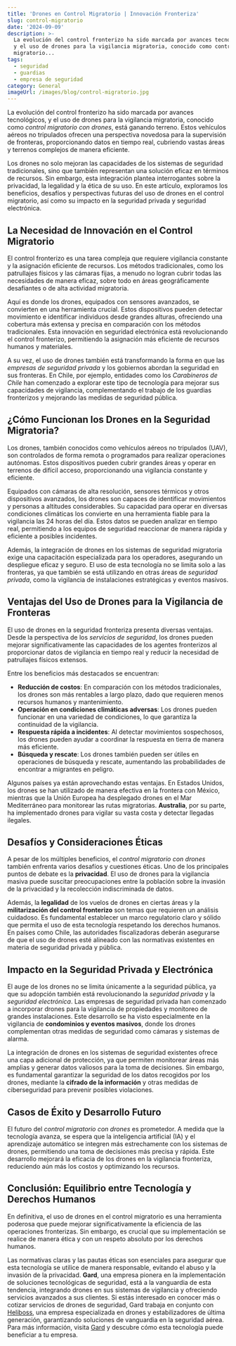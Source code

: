 ```yaml
---
title: 'Drones en Control Migratorio | Innovación Fronteriza'
slug: control-migratorio
date: '2024-09-09'
description: >-
  La evolución del control fronterizo ha sido marcada por avances tecnológicos,
  y el uso de drones para la vigilancia migratoria, conocido como control
  migratorio...
tags:
  - seguridad
  - guardias
  - empresa de seguridad
category: General
imageUrl: /images/blog/control-migratorio.jpg
---
```



<p>La evolución del control fronterizo ha sido marcada por avances tecnológicos, y el uso de drones para la vigilancia migratoria, conocido como <em>control migratorio con drones</em>, está ganando terreno. Estos vehículos aéreos no tripulados ofrecen una perspectiva novedosa para la supervisión de fronteras, proporcionando datos en tiempo real, cubriendo vastas áreas y terrenos complejos de manera eficiente.</p>



<p>Los drones no solo mejoran las capacidades de los sistemas de seguridad tradicionales, sino que también representan una solución eficaz en términos de recursos. Sin embargo, esta integración plantea interrogantes sobre la privacidad, la legalidad y la ética de su uso. En este artículo, exploramos los beneficios, desafíos y perspectivas futuras del uso de drones en el control migratorio, así como su impacto en la seguridad privada y seguridad electrónica.</p>



<h2 class="wp-block-heading" id="h-la-necesidad-de-innovacion-en-el-control-migratorio">La Necesidad de Innovación en el Control Migratorio</h2>



<p>El control fronterizo es una tarea compleja que requiere vigilancia constante y la asignación eficiente de recursos. Los métodos tradicionales, como los patrullajes físicos y las cámaras fijas, a menudo no logran cubrir todas las necesidades de manera eficaz, sobre todo en áreas geográficamente desafiantes o de alta actividad migratoria.</p>



<p>Aquí es donde los drones, equipados con sensores avanzados, se convierten en una herramienta crucial. Estos dispositivos pueden detectar movimiento e identificar individuos desde grandes alturas, ofreciendo una cobertura más extensa y precisa en comparación con los métodos tradicionales. Esta innovación en seguridad electrónica está revolucionando el control fronterizo, permitiendo la asignación más eficiente de recursos humanos y materiales.</p>



<p>A su vez, el uso de drones también está transformando la forma en que las <em>empresas de seguridad privada</em> y los gobiernos abordan la seguridad en sus fronteras. En Chile, por ejemplo, entidades como los <em>Carabineros de Chile</em> han comenzado a explorar este tipo de tecnología para mejorar sus capacidades de vigilancia, complementando el trabajo de los guardias fronterizos y mejorando las medidas de seguridad pública.</p>



<h2 class="wp-block-heading" id="h-como-funcionan-los-drones-en-la-seguridad-migratoria">¿Cómo Funcionan los Drones en la Seguridad Migratoria?</h2>



<p>Los drones, también conocidos como vehículos aéreos no tripulados (UAV), son controlados de forma remota o programados para realizar operaciones autónomas. Estos dispositivos pueden cubrir grandes áreas y operar en terrenos de difícil acceso, proporcionando una vigilancia constante y eficiente.</p>



<p>Equipados con cámaras de alta resolución, sensores térmicos y otros dispositivos avanzados, los drones son capaces de identificar movimientos y personas a altitudes considerables. Su capacidad para operar en diversas condiciones climáticas los convierte en una herramienta fiable para la vigilancia las 24 horas del día. Estos datos se pueden analizar en tiempo real, permitiendo a los equipos de seguridad reaccionar de manera rápida y eficiente a posibles incidentes.</p>



<p>Además, la integración de drones en los sistemas de seguridad migratoria exige una capacitación especializada para los operadores, asegurando un despliegue eficaz y seguro. El uso de esta tecnología no se limita solo a las fronteras, ya que también se está utilizando en otras áreas de <em>seguridad privada</em>, como la vigilancia de instalaciones estratégicas y eventos masivos.</p>



<h2 class="wp-block-heading" id="h-ventajas-del-uso-de-drones-para-la-vigilancia-de-fronteras">Ventajas del Uso de Drones para la Vigilancia de Fronteras</h2>



<p>El uso de drones en la seguridad fronteriza presenta diversas ventajas. Desde la perspectiva de los <em>servicios de seguridad</em>, los drones pueden mejorar significativamente las capacidades de los agentes fronterizos al proporcionar datos de vigilancia en tiempo real y reducir la necesidad de patrullajes físicos extensos.</p>



<p>Entre los beneficios más destacados se encuentran:</p>



<ul class="wp-block-list">
<li><strong>Reducción de costos</strong>: En comparación con los métodos tradicionales, los drones son más rentables a largo plazo, dado que requieren menos recursos humanos y mantenimiento.</li>



<li><strong>Operación en condiciones climáticas adversas</strong>: Los drones pueden funcionar en una variedad de condiciones, lo que garantiza la continuidad de la vigilancia.</li>



<li><strong>Respuesta rápida a incidentes</strong>: Al detectar movimientos sospechosos, los drones pueden ayudar a coordinar la respuesta en tierra de manera más eficiente.</li>



<li><strong>Búsqueda y rescate</strong>: Los drones también pueden ser útiles en operaciones de búsqueda y rescate, aumentando las probabilidades de encontrar a migrantes en peligro.</li>
</ul>



<p>Algunos países ya están aprovechando estas ventajas. En Estados Unidos, los drones se han utilizado de manera efectiva en la frontera con México, mientras que la Unión Europea ha desplegado drones en el Mar Mediterráneo para monitorear las rutas migratorias. <strong>Australia</strong>, por su parte, ha implementado drones para vigilar su vasta costa y detectar llegadas ilegales.</p>



<h2 class="wp-block-heading" id="h-desafios-y-consideraciones-eticas">Desafíos y Consideraciones Éticas</h2>



<p>A pesar de los múltiples beneficios, el <em>control migratorio con drones</em> también enfrenta varios desafíos y cuestiones éticas. Uno de los principales puntos de debate es la <strong>privacidad</strong>. El uso de drones para la vigilancia masiva puede suscitar preocupaciones entre la población sobre la invasión de la privacidad y la recolección indiscriminada de datos.</p>



<p>Además, la <strong>legalidad</strong> de los vuelos de drones en ciertas áreas y la <strong>militarización del control fronterizo</strong> son temas que requieren un análisis cuidadoso. Es fundamental establecer un marco regulatorio claro y sólido que permita el uso de esta tecnología respetando los derechos humanos. En países como Chile, las autoridades fiscalizadoras deberán asegurarse de que el uso de drones esté alineado con las normativas existentes en materia de seguridad privada y pública.</p>



<h2 class="wp-block-heading" id="h-impacto-en-la-seguridad-privada-y-electronica">Impacto en la Seguridad Privada y Electrónica</h2>



<p>El auge de los drones no se limita únicamente a la seguridad pública, ya que su adopción también está revolucionando la <em>seguridad privada</em> y la <em>seguridad electrónica</em>. Las empresas de seguridad privada han comenzado a incorporar drones para la vigilancia de propiedades y monitoreo de grandes instalaciones. Este desarrollo se ha visto especialmente en la vigilancia de <strong>condominios y eventos masivos</strong>, donde los drones complementan otras medidas de seguridad como cámaras y sistemas de alarma.</p>



<p>La integración de drones en los sistemas de seguridad existentes ofrece una capa adicional de protección, ya que permiten monitorear áreas más amplias y generar datos valiosos para la toma de decisiones. Sin embargo, es fundamental garantizar la seguridad de los datos recogidos por los drones, mediante la <strong>cifrado de la información</strong> y otras medidas de ciberseguridad para prevenir posibles violaciones.</p>



<h2 class="wp-block-heading" id="h-casos-de-exito-y-desarrollo-futuro">Casos de Éxito y Desarrollo Futuro</h2>



<p>El futuro del <em>control migratorio con drones</em> es prometedor. A medida que la tecnología avanza, se espera que la inteligencia artificial (IA) y el aprendizaje automático se integren más estrechamente con los sistemas de drones, permitiendo una toma de decisiones más precisa y rápida. Este desarrollo mejorará la eficacia de los drones en la vigilancia fronteriza, reduciendo aún más los costos y optimizando los recursos.</p>



<h2 class="wp-block-heading" id="h-conclusion-equilibrio-entre-tecnologia-y-derechos-humanos">Conclusión: Equilibrio entre Tecnología y Derechos Humanos</h2>



<p>En definitiva, el uso de drones en el control migratorio es una herramienta poderosa que puede mejorar significativamente la eficiencia de las operaciones fronterizas. Sin embargo, es crucial que su implementación se realice de manera ética y con un respeto absoluto por los derechos humanos.</p>



<p>Las normativas claras y las pautas éticas son esenciales para asegurar que esta tecnología se utilice de manera responsable, evitando el abuso y la invasión de la privacidad. <strong>Gard</strong>, una empresa pionera en la implementación de soluciones tecnológicas de seguridad, está a la vanguardia de esta tendencia, integrando drones en sus sistemas de vigilancia y ofreciendo servicios avanzados a sus clientes. Si estás interesado en conocer más o cotizar servicios de drones de seguridad, Gard trabaja en conjunto con <a href="https://heliboss.cl/788-drones-y-estabilizadores">Heliboss</a>, una empresa especializada en drones y estabilizadores de última generación, garantizando soluciones de vanguardia en la seguridad aérea. Para más información, visita <a href="https://gard.cl">Gard</a> y descubre cómo esta tecnología puede beneficiar a tu empresa.</p>
